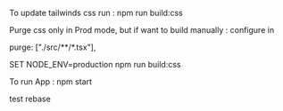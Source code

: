To update tailwinds css run : npm run build:css

Purge css only in Prod mode, but if want to build manually :
configure in

purge: ["./src/**/*.tsx"],

SET NODE_ENV=production
npm run build:css

To run App : npm start

test rebase